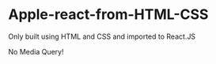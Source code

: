 # Apple-react-from-HTML-CSS

Only built using HTML and CSS and imported to React.JS

No Media Query!
